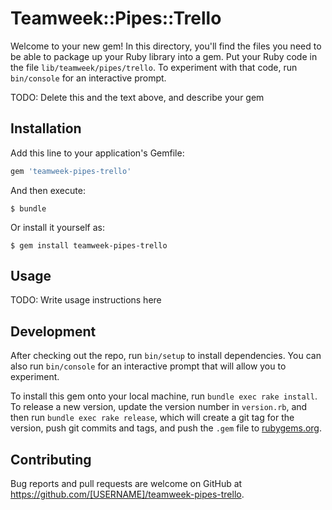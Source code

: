 # Teamweek::Pipes::Trello

Welcome to your new gem! In this directory, you'll find the files you need to be able to package up your Ruby library into a gem. Put your Ruby code in the file `lib/teamweek/pipes/trello`. To experiment with that code, run `bin/console` for an interactive prompt.

TODO: Delete this and the text above, and describe your gem

## Installation

Add this line to your application's Gemfile:

```ruby
gem 'teamweek-pipes-trello'
```

And then execute:

    $ bundle

Or install it yourself as:

    $ gem install teamweek-pipes-trello

## Usage

TODO: Write usage instructions here

## Development

After checking out the repo, run `bin/setup` to install dependencies. You can also run `bin/console` for an interactive prompt that will allow you to experiment.

To install this gem onto your local machine, run `bundle exec rake install`. To release a new version, update the version number in `version.rb`, and then run `bundle exec rake release`, which will create a git tag for the version, push git commits and tags, and push the `.gem` file to [rubygems.org](https://rubygems.org).

## Contributing

Bug reports and pull requests are welcome on GitHub at https://github.com/[USERNAME]/teamweek-pipes-trello.

